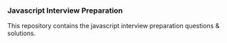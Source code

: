 ### Javascript Interview Preparation

This repository contains the javascript interview preparation questions & solutions.
